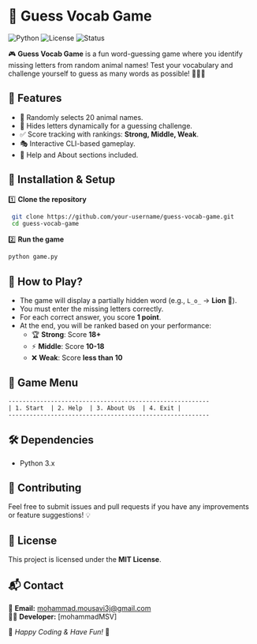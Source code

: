 # 🐾 Guess Vocab Game

![Python](https://img.shields.io/badge/Python-3.x-blue.svg)  ![License](https://img.shields.io/badge/License-MIT-green.svg)  ![Status](https://img.shields.io/badge/Status-Completed-brightgreen.svg)

🎮 **Guess Vocab Game** is a fun word-guessing game where you identify missing letters from random animal names! Test your vocabulary and challenge yourself to guess as many words as possible! 🦁🐯🐶

## 📜 Features
- 🔀 Randomly selects 20 animal names.
- 🔡 Hides letters dynamically for a guessing challenge.
- ✅ Score tracking with rankings: **Strong, Middle, Weak**.
- 🎭 Interactive CLI-based gameplay.
- 📖 Help and About sections included.

## 🚀 Installation & Setup

1️⃣ **Clone the repository**
```sh
 git clone https://github.com/your-username/guess-vocab-game.git
 cd guess-vocab-game
```

2️⃣ **Run the game**
```sh
python game.py
```

## 🎲 How to Play?
- The game will display a partially hidden word (e.g., `L_o_` → **Lion** 🦁).
- You must enter the missing letters correctly.
- For each correct answer, you score **1 point**.
- At the end, you will be ranked based on your performance:
  - 🏆 **Strong**: Score **18+**
  - ⚡ **Middle**: Score **10-18**
  - ❌ **Weak**: Score **less than 10**

## 📘 Game Menu
```
---------------------------------------------------------
| 1. Start  | 2. Help  | 3. About Us  | 4. Exit |
---------------------------------------------------------
```

## 🛠 Dependencies
- Python 3.x

## 🤝 Contributing
Feel free to submit issues and pull requests if you have any improvements or feature suggestions! 💡

## 📜 License
This project is licensed under the **MIT License**.

## 📬 Contact
📧 **Email:** mohammad.mousavi3j@gmail.com  
👨‍💻 **Developer:** [mohammadMSV]  

💙 _Happy Coding & Have Fun!_ 🎉

